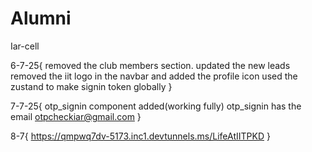 # Alumni
Iar-cell

6-7-25{ 
    removed the club members section. 
    updated the new leads
    removed the iit logo in the navbar and added the profile icon 
    used the zustand to make signin token globally
}

7-7-25{
    otp_signin component added(working fully)
    otp_signin has the email otpcheckiar@gmail.com
}

8-7{
    https://qmpwq7dv-5173.inc1.devtunnels.ms/LifeAtIITPKD
}